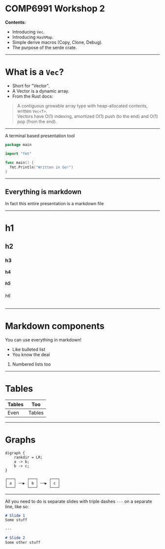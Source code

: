 # COMP6991 Workshop 2

**Contents:**

* Introducing `Vec`.
* Introducing `HashMap`.
* Simple derive macros (Copy, Clone, Debug).
* The purpose of the serde crate.

---
# What is a `Vec`?

* Short for "Vector".
* A Vector is a dynamic array.
* From the Rust docs:

> A contiguous growable array type with heap-allocated contents, written `Vec<T>`.
\
Vectors have O(1) indexing, amortized O(1) push (to the end) and O(1) pop (from the end).

---

A terminal based presentation tool

```go
package main

import "fmt"

func main() {
  fmt.Println("Written in Go!")
}
```

---

## Everything is markdown
In fact this entire presentation is a markdown file

---

# h1
## h2
### h3
#### h4
##### h5
###### h6

---

# Markdown components
You can use everything in markdown!
* Like bulleted list
* You know the deal

1. Numbered lists too

---

# Tables

| Tables | Too    |
| ------ | ------ |
| Even   | Tables |

---

# Graphs

```
digraph {
    rankdir = LR;
    a -> b;
    b -> c;
}
```
```
┌───┐     ┌───┐     ┌───┐
│ a │ ──▶ │ b │ ──▶ │ c │
└───┘     └───┘     └───┘
```
---

All you need to do is separate slides with triple dashes
`---` on a separate line, like so:

```markdown
# Slide 1
Some stuff

--- 

# Slide 2
Some other stuff
```

